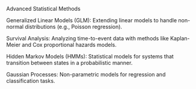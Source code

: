 Advanced Statistical Methods

Generalized Linear Models (GLM): Extending linear models to handle non-normal distributions (e.g., Poisson regression).

Survival Analysis: Analyzing time-to-event data with methods like Kaplan-Meier and Cox proportional hazards models.

Hidden Markov Models (HMMs): Statistical models for systems that transition between states in a probabilistic manner.

Gaussian Processes: Non-parametric models for regression and classification tasks.
